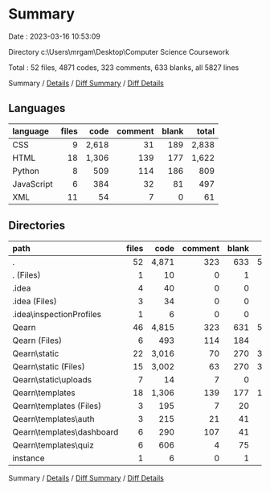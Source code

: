 # Summary

Date : 2023-03-16 10:53:09

Directory c:\\Users\\mrgam\\Desktop\\Computer Science Coursework

Total : 52 files,  4871 codes, 323 comments, 633 blanks, all 5827 lines

Summary / [Details](details.md) / [Diff Summary](diff.md) / [Diff Details](diff-details.md)

## Languages
| language | files | code | comment | blank | total |
| :--- | ---: | ---: | ---: | ---: | ---: |
| CSS | 9 | 2,618 | 31 | 189 | 2,838 |
| HTML | 18 | 1,306 | 139 | 177 | 1,622 |
| Python | 8 | 509 | 114 | 186 | 809 |
| JavaScript | 6 | 384 | 32 | 81 | 497 |
| XML | 11 | 54 | 7 | 0 | 61 |

## Directories
| path | files | code | comment | blank | total |
| :--- | ---: | ---: | ---: | ---: | ---: |
| . | 52 | 4,871 | 323 | 633 | 5,827 |
| . (Files) | 1 | 10 | 0 | 1 | 11 |
| .idea | 4 | 40 | 0 | 0 | 40 |
| .idea (Files) | 3 | 34 | 0 | 0 | 34 |
| .idea\\inspectionProfiles | 1 | 6 | 0 | 0 | 6 |
| Qearn | 46 | 4,815 | 323 | 631 | 5,769 |
| Qearn (Files) | 6 | 493 | 114 | 184 | 791 |
| Qearn\\static | 22 | 3,016 | 70 | 270 | 3,356 |
| Qearn\\static (Files) | 15 | 3,002 | 63 | 270 | 3,335 |
| Qearn\\static\\uploads | 7 | 14 | 7 | 0 | 21 |
| Qearn\\templates | 18 | 1,306 | 139 | 177 | 1,622 |
| Qearn\\templates (Files) | 3 | 195 | 7 | 20 | 222 |
| Qearn\\templates\\auth | 3 | 215 | 21 | 41 | 277 |
| Qearn\\templates\\dashboard | 6 | 290 | 107 | 41 | 438 |
| Qearn\\templates\\quiz | 6 | 606 | 4 | 75 | 685 |
| instance | 1 | 6 | 0 | 1 | 7 |

Summary / [Details](details.md) / [Diff Summary](diff.md) / [Diff Details](diff-details.md)